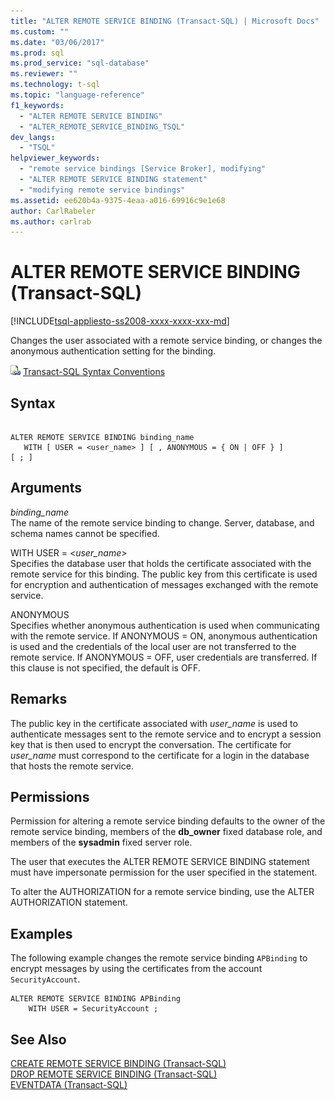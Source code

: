 ```yaml
---
title: "ALTER REMOTE SERVICE BINDING (Transact-SQL) | Microsoft Docs"
ms.custom: ""
ms.date: "03/06/2017"
ms.prod: sql
ms.prod_service: "sql-database"
ms.reviewer: ""
ms.technology: t-sql
ms.topic: "language-reference"
f1_keywords: 
  - "ALTER REMOTE SERVICE BINDING"
  - "ALTER_REMOTE_SERVICE_BINDING_TSQL"
dev_langs: 
  - "TSQL"
helpviewer_keywords: 
  - "remote service bindings [Service Broker], modifying"
  - "ALTER REMOTE SERVICE BINDING statement"
  - "modifying remote service bindings"
ms.assetid: ee620b4a-9375-4eaa-a016-69916c9e1e68
author: CarlRabeler
ms.author: carlrab
---
```

# ALTER REMOTE SERVICE BINDING (Transact-SQL)
[!INCLUDE[tsql-appliesto-ss2008-xxxx-xxxx-xxx-md](../../includes/tsql-appliesto-ss2008-xxxx-xxxx-xxx-md.md)]

  Changes the user associated with a remote service binding, or changes the anonymous authentication setting for the binding.  
  
 ![Topic link icon](../../database-engine/configure-windows/media/topic-link.gif "Topic link icon") [Transact-SQL Syntax Conventions](../../t-sql/language-elements/transact-sql-syntax-conventions-transact-sql.md)  
  
## Syntax  
  
```  
  
ALTER REMOTE SERVICE BINDING binding_name   
   WITH [ USER = <user_name> ] [ , ANONYMOUS = { ON | OFF } ]   
[ ; ]  
```  
  
## Arguments  
 *binding_name*  
 The name of the remote service binding to change. Server, database, and schema names cannot be specified.  
  
 WITH USER = \<*user_name>*  
 Specifies the database user that holds the certificate associated with the remote service for this binding. The public key from this certificate is used for encryption and authentication of messages exchanged with the remote service.  
  
 ANONYMOUS  
 Specifies whether anonymous authentication is used when communicating with the remote service. If ANONYMOUS = ON, anonymous authentication is used and the credentials of the local user are not transferred to the remote service. If ANONYMOUS = OFF, user credentials are transferred. If this clause is not specified, the default is OFF.  
  
## Remarks  
 The public key in the certificate associated with *user_name* is used to authenticate messages sent to the remote service and to encrypt a session key that is then used to encrypt the conversation. The certificate for *user_name* must correspond to the certificate for a login in the database that hosts the remote service.  
  
## Permissions  
 Permission for altering a remote service binding defaults to the owner of the remote service binding, members of the **db_owner** fixed database role, and members of the **sysadmin** fixed server role.  
  
 The user that executes the ALTER REMOTE SERVICE BINDING statement must have impersonate permission for the user specified in the statement.  
  
 To alter the AUTHORIZATION for a remote service binding, use the ALTER AUTHORIZATION statement.  
  
## Examples  
 The following example changes the remote service binding `APBinding` to encrypt messages by using the certificates from the account `SecurityAccount`.  
  
```  
ALTER REMOTE SERVICE BINDING APBinding  
    WITH USER = SecurityAccount ;  
```  
  
## See Also  
 [CREATE REMOTE SERVICE BINDING &#40;Transact-SQL&#41;](../../t-sql/statements/create-remote-service-binding-transact-sql.md)   
 [DROP REMOTE SERVICE BINDING &#40;Transact-SQL&#41;](../../t-sql/statements/drop-remote-service-binding-transact-sql.md)   
 [EVENTDATA &#40;Transact-SQL&#41;](../../t-sql/functions/eventdata-transact-sql.md)  
  
  
